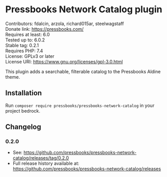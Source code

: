 # Pressbooks Network Catalog plugin

Contributors: fdalcin, arzola, richard015ar, steelwagstaff \
Donate link: https://pressbooks.com/ \
Requires at least: 6.0 \
Tested up to: 6.0.2 \
Stable tag: 0.2.1 \
Requires PHP: 7.4 \
License: GPLv3 or later \
License URI: https://www.gnu.org/licenses/gpl-3.0.html

This plugin adds a searchable, filterable catalog to the Pressbooks Aldine theme.

## Installation

Run `composer require pressbooks/pressbooks-network-catalog` in your project bedrock.

## Changelog

### 0.2.0

* See: https://github.com/pressbooks/pressbooks-network-catalog/releases/tag/0.2.0
* Full release history available at: https://github.com/pressbooks/pressbooks-network-catalog/releases
